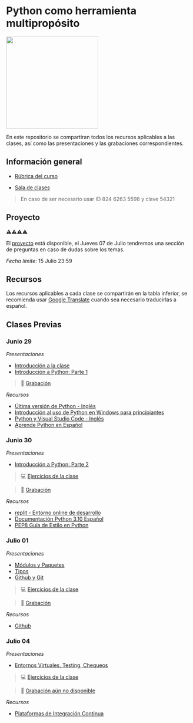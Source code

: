 # Python como herramienta multipropósito

<img src="https://user-images.githubusercontent.com/10412991/176553606-01b2bdc6-4cdd-457e-9fc4-1cfd481f60c2.png" width="250"/>

En este repositorio se compartiran todos los recursos aplicables a las clases, así como las presentaciones y las grabaciones correspondientes.

## Información general

- [Rúbrica del curso](./documentos/documento-plan-curso.pdf)

- [Sala de clases](https://us02web.zoom.us/j/82462635598?pwd=eUKUBrKGvTmbh6ufidAyZLN2q_KXoC.1)
> En caso de ser necesario usar ID 824 6263 5598 y clave 54321

## Proyecto

⚠️⚠️⚠️⚠️

El [proyecto](./proyecto) está disponible, el Jueves 07 de Julio tendremos una sección de preguntas en caso de dudas sobre los temas.

*Fecha límite*: 15 Julio 23:59

## Recursos

Los recursos aplicables a cada clase se compartirán en la tabla inferior, se recomienda usar [Google Translate](https://translate.google.com/?sl=en&tl=es&op=websites) cuando sea necesario traducirlas a español.


## Clases Previas

### Junio 29

*Presentaciones*

- [Introducción a la clase](./presentaciones/Clase1-IntroClase.pdf)
- [Introducción a Python: Parte 1](./presentaciones/Clase1-IntroPython.pdf)

> 🎥 [Grabación](https://us02web.zoom.us/rec/share/f2PUwprWuq98e_rtaQSVxIuuUK4BpHfsJ6HEiTNJEdO0c7XLHxmME6iyZDLz9GSs.nKK0gSMW3srkNrjh)

*Recursos*

- [Última versión de Python - Inglés](https://www.python.org/downloads/release/python-3100/)
- [Introducción al uso de Python en Windows para principiantes](https://docs.microsoft.com/es-es/windows/python/beginners)
- [Python y Visual Studio Code - Inglés](https://code.visualstudio.com/docs/languages/python)
- [Aprende Python en Español](https://aprendepython.es/_downloads/907b5202c1466977a8d6bd3a2641453f/aprendepython.pdf)

### Junio 30

*Presentaciones*

- [Introducción a Python: Parte 2](./presentaciones/Clase2-IntroPython.pdf)

> 💻 [Ejercicios de la clase](./ejemplos/clase2)

> 🎥 [Grabación](https://us02web.zoom.us/rec/share/9mM9VeS0SUgsp9cWVD_n2rBTMEmjuL8Y1JIWWKzmwpFQa8HLe0CD1RX4QGGGV7TR.EMu64EvodBzzC8PW)


*Recursos*

- [replit - Entorno online de desarrollo](https://replit.com/)
- [Documentación Python 3.10 Español](https://docs.python.org/es/3/tutorial/)
- [PEP8 Guía de Estilo en Python](https://elpythonista.com/pep-8)


### Julio 01

*Presentaciones*

- [Módulos y Paquetes](./presentaciones/Clase3-Modulos.pdf)
- [Tipos](./presentaciones/Clase3-Tipos.pdf)
- [Github y Git](./presentaciones/Clase3-Github.pdf)

> 💻 [Ejercicios de la clase](https://github.com/danoc93/ejemplo-basico)

> 🎥 [Grabación](https://us02web.zoom.us/rec/share/BBKHuk1bHpJte3_NrXCaBK0M5CdQAY3fUvjs4NKUec-EWPOyyLAA-ERJGGPknsNM.4JAgu2Un0bSNi0nf)

*Recursos*

- [Github](https://github.com/)

### Julio 04

*Presentaciones*

- [Entornos Virtuales, Testing, Chequeos](./presentaciones/Clase4-EntornosTestingChequeos.pdf)

> 💻 [Ejercicios de la clase](./ejemplos/clase4)

> 🎥 [Grabación aún no disponible]()

*Recursos*

- [Plataformas de Integración Continua](https://www.atlassian.com/es/continuous-delivery/continuous-integration)